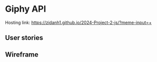 # Giphy API

Hosting link: https://zidanh1.github.io/2024-Project-2-js/?meme-input=+

## User stories

## Wireframe
